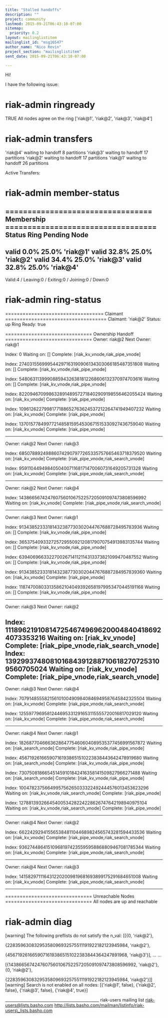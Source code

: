 ```yaml
---
title: "Stalled handoffs"
description: ""
project: community
lastmod: 2015-09-21T06:43:10-07:00
sitemap:
  priority: 0.2
layout: mailinglistitem
mailinglist_id: "msg16547"
author_name: "Nico Revin"
project_section: "mailinglistitem"
sent_date: 2015-09-21T06:43:10-07:00

---
```



Hi!

I have the following issue:
# riak-admin ringready
TRUE All nodes agree on the ring ['riak@1',
 'riak@2',
 'riak@3',
 'riak@4']

# riak-admin transfers
'riak@4' waiting to handoff 8 partitions
'riak@3' waiting to handoff 17 partitions
'riak@2' waiting to handoff 17 partitions
'riak@1' waiting to handoff 26 partitions

Active Transfers:


# riak-admin member-status
================================= Membership ==================================
Status Ring Pending Node
-------------------------------------------------------------------------------
valid 0.0% 25.0% 'riak@1'
valid 32.8% 25.0% 'riak@2'
valid 34.4% 25.0% 'riak@3'
valid 32.8% 25.0% 'riak@4'
-------------------------------------------------------------------------------
Valid:4 / Leaving:0 / Exiting:0 / Joining:0 / Down:0

# riak-admin ring-status
================================== Claimant ===================================
Claimant: 'riak@2'
Status: up
Ring Ready: true

============================== Ownership Handoff ==============================
Owner: riak@2
Next Owner: riak@1

Index: 0
 Waiting on: []
 Complete: [riak\_kv\_vnode,riak\_pipe\_vnode]

Index: 274031556999544297163190906134303066185487351808
 Waiting on: []
 Complete: [riak\_kv\_vnode,riak\_pipe\_vnode]

Index: 548063113999088594326381812268606132370974703616
 Waiting on: []
 Complete: [riak\_kv\_vnode,riak\_pipe\_vnode]

Index: 822094670998632891489572718402909198556462055424
 Waiting on: [riak\_kv\_vnode]
 Complete: [riak\_pipe\_vnode]

Index: 1096126227998177188652763624537212264741949407232
 Waiting on: [riak\_kv\_vnode]
 Complete: [riak\_pipe\_vnode]

Index: 1370157784997721485815954530671515330927436759040
 Waiting on: [riak\_kv\_vnode]
 Complete: [riak\_pipe\_vnode]

-------------------------------------------------------------------------------
Owner: riak@2
Next Owner: riak@3

Index: 685078892498860742907977265335757665463718379520
 Waiting on: [riak\_kv\_vnode]
 Complete: [riak\_pipe\_vnode,riak\_search\_vnode]

Index: 959110449498405040071168171470060731649205731328
 Waiting on: [riak\_kv\_vnode]
 Complete: [riak\_pipe\_vnode,riak\_search\_vnode]

-------------------------------------------------------------------------------
Owner: riak@2
Next Owner: riak@4

Index: 1438665674247607560106752257205091097473808596992
 Waiting on: [riak\_kv\_vnode]
 Complete: [riak\_pipe\_vnode,riak\_search\_vnode]

-------------------------------------------------------------------------------
Owner: riak@3
Next Owner: riak@1

Index: 91343852333181432387730302044767688728495783936
 Waiting on: []
 Complete: [riak\_kv\_vnode,riak\_pipe\_vnode]

Index: 365375409332725729550921208179070754913983135744
 Waiting on: []
 Complete: [riak\_kv\_vnode,riak\_pipe\_vnode]

Index: 639406966332270026714112114313373821099470487552
 Waiting on: []
 Complete: [riak\_kv\_vnode,riak\_pipe\_vnode]

Index: 913438523331814323877303020447676887284957839360
 Waiting on: [riak\_kv\_vnode]
 Complete: [riak\_pipe\_vnode]

Index: 1187470080331358621040493926581979953470445191168
 Waiting on: []
 Complete: [riak\_kv\_vnode,riak\_pipe\_vnode]

-------------------------------------------------------------------------------
Owner: riak@3
Next Owner: riak@2

Index: 1118962191081472546749696200048404186924073353216
 Waiting on: [riak\_kv\_vnode]
 Complete: [riak\_pipe\_vnode,riak\_search\_vnode]
Index: 1392993748081016843912887106182707253109560705024
 Waiting on: [riak\_kv\_vnode]
 Complete: [riak\_pipe\_vnode,riak\_search\_vnode]
-------------------------------------------------------------------------------
Owner: riak@3
Next Owner: riak@4

Index: 707914855582156101004909840846949587645842325504
 Waiting on: [riak\_kv\_vnode]
 Complete: [riak\_pipe\_vnode,riak\_search\_vnode]

Index: 1255977969581244695331291653115555720016817029120
 Waiting on: [riak\_kv\_vnode]
 Complete: [riak\_pipe\_vnode,riak\_search\_vnode]

-------------------------------------------------------------------------------
Owner: riak@4
Next Owner: riak@1

Index: 182687704666362864775460604089535377456991567872
 Waiting on: [riak\_search\_vnode]
 Complete: [riak\_kv\_vnode,riak\_pipe\_vnode]

Index: 456719261665907161938651510223838443642478919680
 Waiting on: [riak\_search\_vnode]
 Complete: [riak\_kv\_vnode,riak\_pipe\_vnode]

Index: 730750818665451459101842416358141509827966271488
 Waiting on: [riak\_search\_vnode]
 Complete: [riak\_kv\_vnode,riak\_pipe\_vnode]

Index: 1004782375664995756265033322492444576013453623296
 Waiting on: [riak\_kv\_vnode,riak\_search\_vnode]
 Complete: [riak\_pipe\_vnode]

Index: 1278813932664540053428224228626747642198940975104
 Waiting on: [riak\_kv\_vnode,riak\_search\_vnode]
 Complete: [riak\_pipe\_vnode]

-------------------------------------------------------------------------------
Owner: riak@4
Next Owner: riak@2

Index: 662242929415565384811044689824565743281594433536
 Waiting on: [riak\_kv\_vnode]
 Complete: [riak\_pipe\_vnode,riak\_search\_vnode]

Index: 936274486415109681974235595958868809467081785344
 Waiting on: [riak\_kv\_vnode]
 Complete: [riak\_pipe\_vnode,riak\_search\_vnode]

-------------------------------------------------------------------------------
Owner: riak@4
Next Owner: riak@3

Index: 1415829711164312202009819681693899175291684651008
 Waiting on: [riak\_kv\_vnode]
 Complete: [riak\_pipe\_vnode,riak\_search\_vnode]

-------------------------------------------------------------------------------

============================== Unreachable Nodes ==============================
All nodes are up and reachable

# riak-admin diag
[warning] The following preflists do not satisfy the n\_val: [[{0,
 'riak@2'},

{22835963083295358096932575511191922182123945984,
 'riak@2'},

{45671926166590716193865151022383844364247891968,
 'riak@3'}],
 ...
 ...

[{1438665674247607560106752257205091097473808596992,
 'riak@2'},
 {0,
 'riak@2'},

{22835963083295358096932575511191922182123945984,
 'riak@2'}]]
[warning] Search is not enabled on all nodes: [{'riak@1',
 false},
 {'riak@2',
 false},
 {'riak@3',
 false},
 {'riak@4',
 true}]

\_\_\_\_\_\_\_\_\_\_\_\_\_\_\_\_\_\_\_\_\_\_\_\_\_\_\_\_\_\_\_\_\_\_\_\_\_\_\_\_\_\_\_\_\_\_\_
riak-users mailing list
riak-users@lists.basho.com
http://lists.basho.com/mailman/listinfo/riak-users\_lists.basho.com

